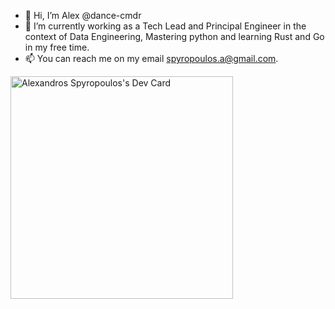 - 👋 Hi, I’m Alex @dance-cmdr
- 🌱 I’m currently working as a Tech Lead and Principal Engineer in the context of Data Engineering, Mastering python and learning Rust and Go in my free time.
- 📫 You can reach me on my email spyropoulos.a@gmail.com.

<a href="https://app.daily.dev/alexandrosspyropoulos"><img src="https://api.daily.dev/devcards/v2/3xydk60362HoHy2naHIBL.png?type=default&r=b55" width="356" alt="Alexandros Spyropoulos's Dev Card"/></a>

